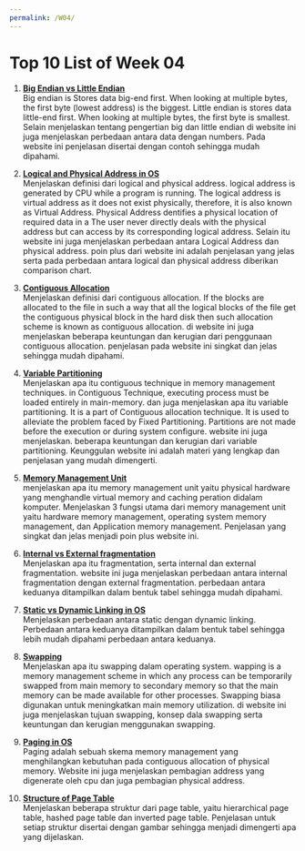 ```yaml
---
permalink: /W04/
---
```

# Top 10 List of Week 04

1. **[Big Endian vs Little Endian](https://betterexplained.com/articles/understanding-big-and-little-endian-byte-order/)**  
Big endian is Stores data big-end first. When looking at multiple bytes, the first byte (lowest address) is the biggest.
Little endian is stores data little-end first. When looking at multiple bytes, the first byte is smallest. Selain menjelaskan tentang
 pengertian big dan little endian di website ini juga menjelaskan perbedaan antara data dengan numbers. Pada website ini penjelasan
 disertai dengan contoh sehingga mudah dipahami.

2. **[Logical and Physical Address in OS](https://www.geeksforgeeks.org/logical-and-physical-address-in-operating-system/)**  
Menjelaskan definisi dari logical and physical address. logical address is generated by CPU while a program is running.
The logical address is virtual address as it does not exist physically, therefore, it is also known as Virtual Address.
Physical Address dentifies a physical location of required data in a The user never directly deals with the physical 
address but can access by its corresponding logical address. Selain itu website ini juga menjelaskan perbedaan antara
Logical Address dan physical address. poin plus dari website ini adalah penjelasan yang jelas serta pada perbedaan antara
logical dan physical address diberikan comparison chart.

3. **[Contiguous Allocation](https://www.javatpoint.com/os-contiguous-allocation)**  
Menjelaskan definisi dari contiguous allocation. If the blocks are allocated to the file in such a way that 
all the logical blocks of the file get the contiguous physical block in the hard disk then such allocation 
scheme is known as contiguous allocation. di website ini juga menjelaskan beberapa keuntungan dan kerugian 
dari penggunaan contiguous allocation. penjelasan pada website ini singkat dan jelas sehingga mudah dipahami.

4. **[Variable Partitioning](https://www.geeksforgeeks.org/variable-or-dynamic-partitioning-in-operating-system/)**  
Menjelaskan apa itu contiguous technique in memory management techniques. in Contiguous Technique, executing process 
must be loaded entirely in main-memory. dan juga menjelaskan apa itu variable partitioning. It is a part of Contiguous 
allocation technique. It is used to alleviate the problem faced by Fixed Partitioning. Partitions are not made before
the execution or during system configure. website ini juga menjelaskan. beberapa keuntungan dan kerugian dari variable partitioning.
Keunggulan website ini adalah materi yang lengkap dan penjelasan yang mudah dimengerti.

5. **[Memory Management Unit](https://www.techopedia.com/definition/4768/memory-management-unit-mmu)**  
menjelaskan apa itu memory management unit yaitu physical hardware yang menghandle virtual memory and caching 
peration didalam komputer. Menjelaskan 3 fungsi utama dari memory management unit yaitu hardware memory management,
 operating system memory management, dan Application memory management. Penjelasan yang singkat dan jelas menjadi poin plus website ini.

6. **[Internal vs External fragmentation](https://www.javatpoint.com/internal-vs-external-fragmentation)**  
Menjelaskan apa itu fragmentation, serta internal dan external fragmentation. website ini juga menjelaskan perbedaan antara 
internal fragmentation dengan external fragmentation. perbedaan antara keduanya ditampilkan dalam bentuk tabel sehingga mudah dipahami.

7. **[Static vs Dynamic Linking in OS](https://prepinsta.com/operating-systems/static-vs-dynamic-linking/)**  
Menjelaskan perbedaan antara static dengan dynamic linking. Perbedaan antara keduanya ditampilkan dalam
 bentuk tabel sehingga lebih mudah dipahami perbedaan antara keduanya.

8. **[Swapping](https://www.javatpoint.com/swapping-in-operating-system)**  
Menjelaskan apa itu swapping dalam operating system. wapping is a memory management scheme in which any process can be temporarily
 swapped from main memory to secondary memory so that the main memory can be made available for other processes.
Swapping biasa digunakan untuk meningkatkan main memory utilization. di website ini juga menjelaskan 
tujuan swapping, konsep dala swapping serta keuntungan dan kerugian menggunakan swapping.

9. **[Paging in OS](https://www.geeksforgeeks.org/paging-in-operating-system/)**  
Paging adalah sebuah skema memory management yang menghilangkan kebutuhan pada contiguous allocation of physical memory.
Website ini juga menjelaskan pembagian address yang digenerate oleh cpu dan juga pembagian physical address.

10. **[Structure of Page Table](https://binaryterms.com/structure-of-page-table.html)**  
Menjelaskan beberapa struktur dari page table, yaitu hierarchical page table, hashed page table dan inverted
page table. Penjelasan untuk setiap struktur disertai dengan gambar sehingga menjadi dimengerti apa yang dijelaskan.
